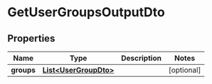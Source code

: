 

# GetUserGroupsOutputDto

## Properties

Name | Type | Description | Notes
------------ | ------------- | ------------- | -------------
**groups** | [**List&lt;UserGroupDto&gt;**](UserGroupDto.md) |  |  [optional]



